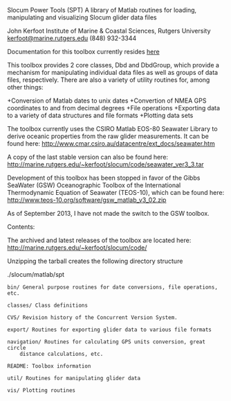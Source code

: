 Slocum Power Tools (SPT) 
A library of Matlab routines for loading, manipulating and visualizing Slocum 
glider data files

John Kerfoot
Institute of Marine & Coastal Sciences, Rutgers University
kerfoot@marine.rutgers.edu
(848) 932-3344

Documentation for this toolbox currently resides [here](http://rucool.marine.rutgers.edu/manuals/glider/thoughts-ideas-and-tips-for-slocum-glider-data-management)

This toolbox provides 2 core classes, Dbd and DbdGroup, which provide a
mechanism for manipulating individual data files as well as groups of data
files, respectively.  There are also a variety of utility routines for, among
other things:

+Conversion of Matlab dates to unix dates
+Convertion of NMEA GPS coordinates to and from decimal degrees
+File operations
+Exporting data to a variety of data structures and file formats
+Plotting data sets

The toolbox currently uses the CSIRO Matlab EOS-80 Seawater Library to
derive oceanic properties from the raw glider measurements.  It can be found
here:
    http://www.cmar.csiro.au/datacentre/ext_docs/seawater.htm

A copy of the last stable version can also be found here:
    http://marine.rutgers.edu/~kerfoot/slocum/code/seawater_ver3_3.tar

Development of this toolbox has been stopped in favor of the Gibbs SeaWater
(GSW) Oceanographic Toolbox of the International Thermodynamic Equation of
Seawater (TEOS-10), which can be found here:
    http://www.teos-10.org/software/gsw_matlab_v3_02.zip

As of September 2013, I have not made the switch to the GSW toolbox.

Contents:

The archived and latest releases of the toolbox are located here:
    http://marine.rutgers.edu/~kerfoot/slocum/code/

Unzipping the tarball creates the following directory structure

./slocum/matlab/spt

    bin/ General purpose routines for date conversions, file operations, etc.

    classes/ Class definitions

    CVS/ Revision history of the Concurrent Version System.

    export/ Routines for exporting glider data to various file formats

    navigation/ Routines for calculating GPS units conversion, great circle
        distance calculations, etc.

    README: Toolbox information

    util/ Routines for manipulating glider data

    vis/ Plotting routines

